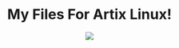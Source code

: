 <h1 align="center"> My Files For Artix Linux! </h1>

<p align="center"> <img src="https://user-images.githubusercontent.com/105821940/195938743-1b2d5f22-905a-4169-b98e-726ab2b01b77.png"/> </p>

